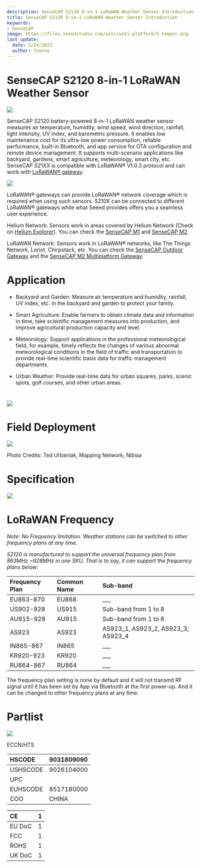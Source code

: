 ```yaml
---
description: SenseCAP S2120 8-in-1 LoRaWAN Weather Sensor Introduction
title: SenseCAP S2120 8-in-1 LoRaWAN Weather Sensor Introduction
keywords:
- SenseCAP
image: https://files.seeedstudio.com/wiki/wiki-platform/S-tempor.png
last_update:
  date: 3/24/2023
  author: Yvonne
---
```


# SenseCAP S2120 8-in-1 LoRaWAN Weather Sensor

[![](https://files.seeedstudio.com/wiki/wiki%20images/S2120%20Introduction.files/Introduction146.png)](https://www.seeedstudio.com/sensecap-s2120-lorawan-8-in-1-weather-sensor-p-5436.html)

SenseCAP S2120 battery-powered 8-in-1 LoRaWAN weather sensor measures
air temperature, humidity, wind speed, wind direction, rainfall, light
intensity, UV index, and barometric pressure. It enables low maintenance
cost for its ultra-low power consumption, reliable performance, built-in
Bluetooth, and app service for OTA configuration and remote device
management. It supports multi-scenario applications like
backyard, gardens, smart agriculture, meteorology, smart city, etc.
SenseCAP S21XX is compatible with LoRaWAN® V1.0.3 protocol and can work
with [LoRaWAN® gateway](https://www.seeedstudio.com/LoRaWAN-Gateway-c-1936.html).

![](https://files.seeedstudio.com/wiki/wiki%20images/S2120%20Introduction.files/Introduction914.png)

LoRaWAN® gateways can provide LoRaWAN® network coverage which is
required when using such sensors. S210X can be connected to different
LoRaWAN® gateways while what Seeed provides offers you a seamless user
experience.

Helium Network: Sensors work in areas covered by Helium Network (Check
on [Helium Explorer](https://explorer.helium.com/)). You can check the [SenseCAP
M1](https://www.seeedstudio.com/SenseCAP-M1-LoRaWAN-Indoor-Gateway-US915-p-5023.html) and [SenseCAP M2](https://www.seeedstudio.com/SenseCAP-M2-Data-Only-LoRaWAN-Indoor-Gateway-SX1302-US915-p-5342.html).

LoRaWAN Network: Sensors work in LoRaWAN® networks, like The Things
Network, Loriot, Chirpstack, etc. You can check the [SenseCAP Outdoor
Gateway](https://www.seeedstudio.com/LoRaWAN-Gateway-US915-p-4306.html) and the [SenseCAP M2 Multiplatform
Gateway](https://www.seeedstudio.com/SenseCAP-Multi-Platform-LoRaWAN-Indoor-Gateway-SX1302-US915-p-5472.html).

# Application

-   Backyard and Garden: Measure air temperature and humidity, rainfall,
    UV index, etc. in the backyard and garden to protect your family.

-   Smart Agriculture: Enable farmers to obtain climate data and
    information in time, take scientific management measures into
    production, and improve agricultural production capacity and level.

-   Meteorology: Support applications in the professional meteorological
    field, for example, timely reflects the changes of various abnormal
    meteorological conditions in the field of traffic and transportation
    to provide real-time scientific basis data for traffic management
    departments.

-   Urban Weather: Provide real-time data for urban squares, parks,
    scenic spots, golf courses, and other urban areas.

# ![](https://files.seeedstudio.com/wiki/wiki%20images/S2120%20Introduction.files/Introduction3232.png)



# **Field Deployment**

![](https://files.seeedstudio.com/wiki/wiki%20images/S2120%20Introduction.files/Introduction3252.png)

Photo Credits: Ted Urbaniak, Mapping Network, Nibiaa

# 

# Specification

![](https://files.seeedstudio.com/wiki/wiki%20images/S2120%20Introduction.files/Introduction3325.png)

# LoRaWAN Frequency

*Note: No Frequency limitation. Weather stations can be switched to
other frequency plans at any time.*

*S2120 is manufactured to support the universal frequency plan from
863MHz \~928MHz in one SKU. That is to say, it can support the frequency
plans below:*

|Frequency Plan|Common Name|Sub-band|
| :- | :- | :- |
|EU863-870|EU868|\_\_\_|
|US902-928|US915|Sub-band from 1 to 8|
|AU915-928|AU915|Sub-band from 1 to 8|
|AS923|AS923|AS923\_1, AS923\_2, AS923\_3, AS923\_4|
|IN865-867|IN865|\_\_\_|
|KR920-923|KR920|\_\_\_|
|RU864-867|RU864|\_\_\_|

The frequency plan setting is none by default and it will not transmit
RF signal until it has been set by App via Bluetooth at the first
power-up. And it can be changed to other frequency plans at any time.

# Partlist

![](https://files.seeedstudio.com/wiki/wiki%20images/S2120%20Introduction.files/Introduction3841.png)

ECCN/HTS

|HSCODE|9031809090|
| :- | :- |
|USHSCODE|9026104000|
|UPC||
|EUHSCODE|8517180000|
|COO|CHINA|

|CE|1|
| :- | :- |
|EU DoC|1|
|FCC|1|
|ROHS|1|
|UK DoC|1|
